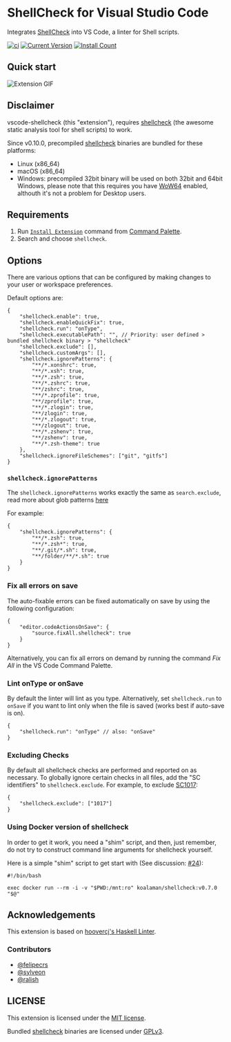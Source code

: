 # ShellCheck for Visual Studio Code

Integrates [ShellCheck](https://github.com/koalaman/shellcheck) into VS Code, a linter for Shell scripts.

[![ci](https://github.com/vscode-shellcheck/vscode-shellcheck/workflows/ci/badge.svg)](https://github.com/vscode-shellcheck/vscode-shellcheck/actions?query=workflow%3Aci)
[![Current Version](https://vsmarketplacebadge.apphb.com/version/timonwong.shellcheck.svg)](https://marketplace.visualstudio.com/items?itemName=timonwong.shellcheck)
[![Install Count](https://vsmarketplacebadge.apphb.com/installs-short/timonwong.shellcheck.svg)](https://marketplace.visualstudio.com/items?itemName=timonwong.shellcheck)

## Quick start

![Extension GIF](https://user-images.githubusercontent.com/29582865/106907134-c299c000-66b2-11eb-8d8b-ea1bd898cb3a.gif)

## Disclaimer

vscode-shellcheck (this "extension"), requires [shellcheck] (the awesome static analysis tool for shell scripts) to work.

Since v0.10.0, precompiled [shellcheck] binaries are bundled for these platforms:

-   Linux (x86_64)
-   macOS (x86_64)
-   Windows: precompiled 32bit binary will be used on both 32bit and 64bit Windows, please note that this requires you have [WoW64](https://en.wikipedia.org/wiki/WoW64) enabled, althouth it's not a problem for Desktop users.

## Requirements

1. Run [`Install Extension`](https://code.visualstudio.com/docs/editor/extension-gallery#_install-an-extension) command from [Command Palette](https://code.visualstudio.com/Docs/editor/codebasics#_command-palette).
2. Search and choose `shellcheck`.

## Options

There are various options that can be configured by making changes to your user or workspace preferences.

Default options are:

```jsonc
{
    "shellcheck.enable": true,
    "shellcheck.enableQuickFix": true,
    "shellcheck.run": "onType",
    "shellcheck.executablePath": "", // Priority: user defined > bundled shellcheck binary > "shellcheck"
    "shellcheck.exclude": [],
    "shellcheck.customArgs": [],
    "shellcheck.ignorePatterns": {
        "**/*.xonshrc": true,
		"**/*.xsh": true,
        "**/*.zsh": true,
        "**/*.zshrc": true,
        "**/zshrc": true,
        "**/*.zprofile": true,
        "**/zprofile": true,
        "**/*.zlogin": true,
        "**/zlogin": true,
        "**/*.zlogout": true,
        "**/zlogout": true,
        "**/*.zshenv": true,
        "**/zshenv": true,
        "**/*.zsh-theme": true
    },
    "shellcheck.ignoreFileSchemes": ["git", "gitfs"]
}
```

### `shellcheck.ignorePatterns`

The `shellcheck.ignorePatterns` works exactly the same as `search.exclude`, read more about glob patterns [here](https://code.visualstudio.com/docs/editor/codebasics#_advanced-search-options)

For example:

```jsonc
{
    "shellcheck.ignorePatterns": {
        "**/*.zsh": true,
        "**/*.zsh*": true,
        "**/.git/*.sh": true,
        "**/folder/**/*.sh": true
    }
}
```

### Fix all errors on save

The auto-fixable errors can be fixed automatically on save by using the following configuration:

```jsonc
{
    "editor.codeActionsOnSave": {
        "source.fixAll.shellcheck": true
    }
}
```

Alternatively, you can fix all errors on demand by running the command _Fix All_ in the VS Code Command Palette.

### Lint onType or onSave

By default the linter will lint as you type. Alternatively, set `shellcheck.run` to `onSave` if you want to lint only when the file is saved (works best if auto-save is on).

```jsonc
{
    "shellcheck.run": "onType" // also: "onSave"
}
```

### Excluding Checks

By default all shellcheck checks are performed and reported on as necessary. To globally ignore certain checks in all files, add the "SC identifiers" to `shellcheck.exclude`. For example, to exclude [SC1017](https://github.com/koalaman/shellcheck/wiki/SC1017):

```jsonc
{
    "shellcheck.exclude": ["1017"]
}
```

### Using Docker version of shellcheck

In order to get it work, you need a "shim" script, and then, just remember, do not try to construct command line arguments for shellcheck yourself.

Here is a simple "shim" script to get start with (See discussion: [#24](https://github.com/vscode-shellcheck/vscode-shellcheck/issues/24)):

```shell
#!/bin/bash

exec docker run --rm -i -v "$PWD:/mnt:ro" koalaman/shellcheck:v0.7.0 "$@"
```

## Acknowledgements

This extension is based on [hoovercj's Haskell Linter](https://github.com/hoovercj/vscode-haskell-linter).

### Contributors

-   [@felipecrs](https://github.com/felipecrs)
-   [@sylveon](https://github.com/sylveon)
-   [@ralish](https://github.com/ralish)

## LICENSE

This extension is licensed under the [MIT license](./LICENSE).

Bundled [shellcheck] binaries are licensed under [GPLv3](https://github.com/koalaman/shellcheck/blob/master/LICENSE).

[shellcheck]: https://github.com/koalaman/shellcheck
